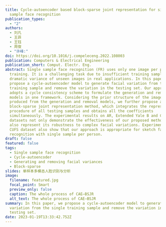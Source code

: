 ```yaml
---
title: Cycle-autoencoder based block-sparse joint representation for single
  sample face recognition
publication_types:
  - "2"
authors:
  - 刘凡
  - 王菲
  - 王钰
  - 周俊
  - "许峰:"
doi: https://doi.org/10.1016/j.compeleceng.2022.108003
publication: Computers & Electrical Engineering
publication_short: Comput. Electr. Eng.
abstract: Single sample face recognition (FR) uses only one image per person for
  training. It is a challenging task due to insufficient training samples and
  dramatic variance of unseen images in real applications. In this paper, we
  propose a cycle-autoencoder model to generate facial variation from the single
  training sample and remove the variation in the testing set. Our approach
  adopts a cycle consistency scheme to formulate the generation and removal
  models in one framework. Considering the prior structure of the images
  produced from the generation and removal models, we further propose a
  block-sparse joint representation method, which integrates the representation
  procedure of all testing samples and obtains all the coefficients
  simultaneously. The experimental results on AR, Extended Yale B and CUFS
  datasets not only demonstrate the effectiveness of our proposed method, but
  also represent its robustness to complex facial variations. Experiments on the
  CUFS dataset also show that our approach is appropriate for sketch face
  recognition with single sample per person.
draft: false
featured: false
tags:
  - Single sample face recognition
  - Cycle-autoencoder
  - Generating and removing facial variances
  - Block-sparse
slides: 单样本多模态人脸识别与分析
image:
  filename: featured.jpg
  focal_point: Smart
  preview_only: false
  caption: The whole process of CAE–BSJR
  alt_text: The whole process of CAE–BSJR
summary: In this paper, we propose a cycle-autoencoder model to generate facial
  variation from the single training sample and remove the variation in the
  testing set.
date: 2023-01-19T13:33:42.752Z
---
```

